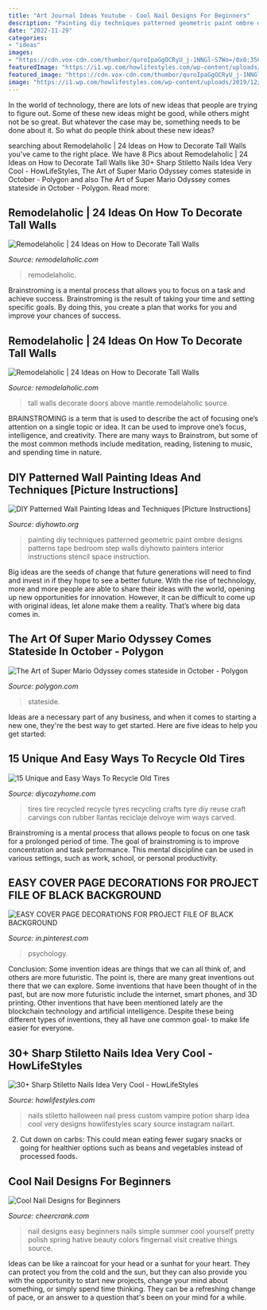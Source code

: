 ```yaml
---
title: "Art Journal Ideas Youtube - Cool Nail Designs For Beginners"
description: "Painting diy techniques patterned geometric paint ombre designs patterns tape bedroom step walls diyhowto painters interior instructions stencil space instruction"
date: "2022-11-29"
categories:
- "ideas"
images:
- "https://cdn.vox-cdn.com/thumbor/quroIpaGgOCRyU_j-1NNGl-S7Wo=/0x0:3500x2000/1820x1213/filters:focal(833x893:1393x1453)/cdn.vox-cdn.com/uploads/chorus_image/image/63220255/DTF4wWAV4AEoOET.0.jpg"
featuredImage: "https://i1.wp.com/howlifestyles.com/wp-content/uploads/2019/12/stiletto-nails-2019121415.jpg?fit=600%2C600&amp;ssl=1"
featured_image: "https://cdn.vox-cdn.com/thumbor/quroIpaGgOCRyU_j-1NNGl-S7Wo=/0x0:3500x2000/1820x1213/filters:focal(833x893:1393x1453)/cdn.vox-cdn.com/uploads/chorus_image/image/63220255/DTF4wWAV4AEoOET.0.jpg"
image: "https://i1.wp.com/howlifestyles.com/wp-content/uploads/2019/12/stiletto-nails-2019121415.jpg?fit=600%2C600&amp;ssl=1"
---
```



In the world of technology, there are lots of new ideas that people are trying to figure out. Some of these new ideas might be good, while others might not be so great. But whatever the case may be, something needs to be done about it. So what do people think about these new ideas?

	

		
searching about Remodelaholic | 24 Ideas on How to Decorate Tall Walls you've came to the right place. We have 8 Pics about Remodelaholic | 24 Ideas on How to Decorate Tall Walls like 30+ Sharp Stiletto Nails Idea Very Cool - HowLifeStyles, The Art of Super Mario Odyssey comes stateside in October - Polygon and also The Art of Super Mario Odyssey comes stateside in October - Polygon. Read more:
		
    
## Remodelaholic | 24 Ideas On How To Decorate Tall Walls

<img loading=lazy src="https://i0.wp.com/www.remodelaholic.com/wp-content/uploads/2015/07/bedroom-.jpg?ssl=1" onerror="this.onerror=null;this.src='https://tse3.mm.bing.net/th?id=OIP.sWLcbSuv-agwCUjHoDSxPQHaKZ&amp;pid=15.1';" alt="Remodelaholic | 24 Ideas on How to Decorate Tall Walls">

_Source: remodelaholic.com_

>remodelaholic. 

	

Brainstroming is a mental process that allows you to focus on a task and achieve success. Brainstroming is the result of taking your time and setting specific goals. By doing this, you create a plan that works for you and improve your chances of success.

    
## Remodelaholic | 24 Ideas On How To Decorate Tall Walls

<img loading=lazy src="http://www.remodelaholic.com/wp-content/uploads/2015/07/doors-above-mantle.jpg" onerror="this.onerror=null;this.src='https://tse2.mm.bing.net/th?id=OIP.QGOmIjYhKqtmdsxZrrL-1gHaLz&amp;pid=15.1';" alt="Remodelaholic | 24 Ideas on How to Decorate Tall Walls">

_Source: remodelaholic.com_

>tall walls decorate doors above mantle remodelaholic source. 

	

BRAINSTROMING is a term that is used to describe the act of focusing one’s attention on a single topic or idea. It can be used to improve one’s focus, intelligence, and creativity. There are many ways to Brainstrom, but some of the most common methods include meditation, reading, listening to music, and spending time in nature.

    
## DIY Patterned Wall Painting Ideas And Techniques [Picture Instructions]

<img loading=lazy src="http://www.diyhowto.org/wp-content/uploads/DIY-Geometric-Ombre-Wall-Painting-Instruction-DIY-Wall-Painting-Ideas-Techniques-Tutorials-DIYHowto.jpg" onerror="this.onerror=null;this.src='https://tse2.mm.bing.net/th?id=OIP.3CQu2yYBUKU-wi0CJ7RjUAHaJ8&amp;pid=15.1';" alt="DIY Patterned Wall Painting Ideas and Techniques [Picture Instructions]">

_Source: diyhowto.org_

>painting diy techniques patterned geometric paint ombre designs patterns tape bedroom step walls diyhowto painters interior instructions stencil space instruction. 

	

Big ideas are the seeds of change that future generations will need to find and invest in if they hope to see a better future. With the rise of technology, more and more people are able to share their ideas with the world, opening up new opportunities for innovation. However, it can be difficult to come up with original ideas, let alone make them a reality. That’s where big data comes in.

    
## The Art Of Super Mario Odyssey Comes Stateside In October - Polygon

<img loading=lazy src="https://cdn.vox-cdn.com/thumbor/quroIpaGgOCRyU_j-1NNGl-S7Wo=/0x0:3500x2000/1820x1213/filters:focal(833x893:1393x1453)/cdn.vox-cdn.com/uploads/chorus_image/image/63220255/DTF4wWAV4AEoOET.0.jpg" onerror="this.onerror=null;this.src='https://tse4.mm.bing.net/th?id=OIP.ER7h8XPTrkrY4mFnIK2URAHaE7&amp;pid=15.1';" alt="The Art of Super Mario Odyssey comes stateside in October - Polygon">

_Source: polygon.com_

>stateside. 

	

Ideas are a necessary part of any business, and when it comes to starting a new one, they're the best way to get started. Here are five ideas to help you get started: 

    
## 15 Unique And Easy Ways To Recycle Old Tires

<img loading=lazy src="https://diycozyhome.com/wp-content/uploads/2016/05/tire-art.jpg" onerror="this.onerror=null;this.src='https://tse4.mm.bing.net/th?id=OIP.7TngvXKKWi4QFVeEPENg8wHaIh&amp;pid=15.1';" alt="15 Unique and Easy Ways To Recycle Old Tires">

_Source: diycozyhome.com_

>tires tire recycled recycle tyres recycling crafts tyre diy reuse craft carvings con rubber llantas reciclaje delvoye wim ways carved. 

	

Brainstroming is a mental process that allows people to focus on one task for a prolonged period of time. The goal of brainstroming is to improve concentration and task performance. This mental discipline can be used in various settings, such as work, school, or personal productivity.

    
## EASY COVER PAGE DECORATIONS FOR PROJECT FILE OF BLACK BACKGROUND

<img loading=lazy src="https://i.pinimg.com/736x/40/53/35/4053359f11149426461e427f5a8a1f2c.jpg" onerror="this.onerror=null;this.src='https://tse2.mm.bing.net/th?id=OIP.K8jKMtg5UNtnfCJ_ZaPSFwHaJ3&amp;pid=15.1';" alt="EASY COVER PAGE DECORATIONS FOR PROJECT FILE OF BLACK BACKGROUND">

_Source: in.pinterest.com_

>psychology. 

	

Conclusion: Some invention ideas are things that we can all think of, and others are more futuristic. The point is, there are many great inventions out there that we can explore.
Some inventions that have been thought of in the past, but are now more futuristic include the internet, smart phones, and 3D printing. Other inventions that have been mentioned lately are the blockchain technology and artificial intelligence. Despite these being different types of inventions, they all have one common goal- to make life easier for everyone.

    
## 30+ Sharp Stiletto Nails Idea Very Cool - HowLifeStyles

<img loading=lazy src="https://i1.wp.com/howlifestyles.com/wp-content/uploads/2019/12/stiletto-nails-2019121415.jpg?fit=600%2C600&amp;ssl=1" onerror="this.onerror=null;this.src='https://tse3.mm.bing.net/th?id=OIP.VzKAgXzUAvB0oFOt8iwe4gHaHa&amp;pid=15.1';" alt="30+ Sharp Stiletto Nails Idea Very Cool - HowLifeStyles">

_Source: howlifestyles.com_

>nails stiletto halloween nail press custom vampire potion sharp idea cool very designs howlifestyles scary source instagram nailart. 

	

2. Cut down on carbs: This could mean eating fewer sugary snacks or going for healthier options such as beans and vegetables instead of processed foods.

    
## Cool Nail Designs For Beginners

<img loading=lazy src="https://www.cheercrank.com/wp-content/uploads/2016/11/12-easy-nail-designs-beginners.jpg" onerror="this.onerror=null;this.src='https://tse3.mm.bing.net/th?id=OIP.3XGVZcazEneO7-BaMNFAFAHaKe&amp;pid=15.1';" alt="Cool Nail Designs for Beginners">

_Source: cheercrank.com_

>nail designs easy beginners nails simple summer cool yourself pretty polish spring hative beauty colors fingernail visit creative things source. 

	

Ideas can be like a raincoat for your head or a sunhat for your heart. They can protect you from the cold and the sun, but they can also provide you with the opportunity to start new projects, change your mind about something, or simply spend time thinking. They can be a refreshing change of pace, or an answer to a question that's been on your mind for a while.

